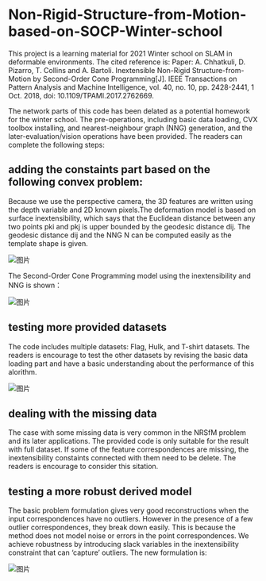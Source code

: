 # Non-Rigid-Structure-from-Motion-based-on-SOCP-Winter-school
This project is a learning material for 2021 Winter school on SLAM in deformable environments. 
The cited reference is: Paper: A. Chhatkuli, D. Pizarro, T. Collins and A. Bartoli. Inextensible Non-Rigid Structure-from-Motion by Second-Order Cone Programming[J]. IEEE Transactions on Pattern Analysis and Machine Intelligence, vol. 40, no. 10, pp. 2428-2441, 1 Oct. 2018, doi: 10.1109/TPAMI.2017.2762669.

The network parts of this code has been delated as a potential homework for the winter school. The pre-operations, including basic data loading, CVX toolbox installing, and nearest-neighbour graph (NNG) generation, and the later-evaluation/vision operations have been provided. The readers can complete the following steps:

## adding the constaints part based on the following convex problem:
Because we use the perspective camera, the 3D features are written using the depth variable and 2D known pixels.The deformation model is based on surface inextensibility, which says that the Euclidean distance between any two points pki and pkj is upper bounded by the geodesic distance dij. The geodesic distance dij and the NNG N can be computed easily as the template shape is given. 

![图片](https://user-images.githubusercontent.com/32351126/122714435-a3d74700-d2aa-11eb-9d5c-da0f04c33c2a.png)

The Second-Order Cone Programming model using the inextensibility and NNG is shown：

![图片](https://user-images.githubusercontent.com/32351126/122714249-5b1f8e00-d2aa-11eb-965f-655a77ad01b3.png)

## testing more provided datasets
The code includes multiple datasets: Flag, Hulk, and T-shirt datasets. The readers is encourage to test the other datasets by revising the basic data loading part and have a basic understanding about the performance of this alorithm.

![图片](https://user-images.githubusercontent.com/32351126/122715141-c9b11b80-d2ab-11eb-8696-10306fe9d4db.png)

## dealing with the missing data
The case with some missing data is very common in the NRSfM problem and its later applications. The provided code is only suitable for the result with full dataset. If some of the feature correspondences are missing, the inextensibility constaints connected with them need to be delete. The readers is encourage to consider this sitation.

## testing a more robust derived model
The basic problem formulation gives very good reconstructions when the input correspondences have no outliers. However in the presence of a few outlier correspondences, they break down easily. This is because the method does not model noise or errors in the point correspondences. We achieve robustness by introducing slack variables in the inextensibility constraint that can ‘capture’ outliers. The new formulation is:

![图片](https://user-images.githubusercontent.com/32351126/122720330-adfd4380-d2b2-11eb-838e-02c8b833388f.png)

